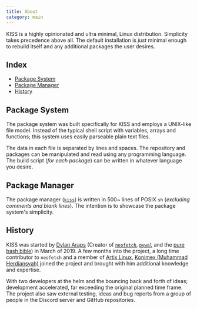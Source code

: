 ```yaml
---
title: About
category: main
---
```


KISS is a highly opinionated and ultra minimal, Linux distribution. Simplicity takes precedence above all. The default installation is *just* minimal enough to rebuild itself and any additional packages the user desires.


## Index

<!-- vim-markdown-toc GFM -->

* [Package System](#package-system)
* [Package Manager](#package-manager)
* [History](#history)

<!-- vim-markdown-toc -->

## Package System

The package system was built specifically for KISS and employs a UNIX-like file model. Instead of the typical shell script with variables, arrays and functions; this system uses easily parseable plain text files.

The data in each file is separated by lines and spaces. The repository and packages can be manipulated and read using any programming language. The build script (*for each package*) can be written in whatever language you desire.


## Package Manager

The package manager ([`kiss`](https://github.com/kissx/kiss)) is written in 500~ lines of POSIX `sh` (*excluding comments and blank lines*). The intention is to showcase the package system's simplicity.


## History

KISS was started by [Dylan Araps](https://github.com/dylanaraps) (Creator of [`neofetch`](https://github.com/dylanaraps/neofetch), [`pywal`](https://github.com/dylanaraps/pywal) and the [pure bash bible](https://github.com/dylanaraps/pure-bash-bible)) in March of 2019. A few months into the project, a long time contributor to `neofetch` and a member of [Artix Linux](https://artixlinux.org/), [Konimex (Muhammad Herdiansyah)](https://github.com/konimex) joined the project and brought with him additional knowledge and expertise.

With two developers at the helm and the bouncing back and forth of ideas; development accelerated, far exceeding the original planned time frame. The project also saw external testing, ideas and bug reports from a group of people in the Discord server and GitHub repositories.
